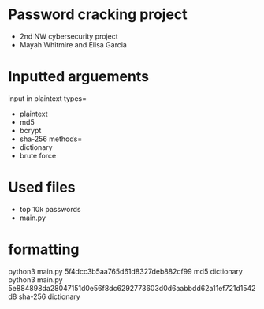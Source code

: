 # Password cracking project
- 2nd NW cybersecurity project
- Mayah Whitmire and Elisa Garcia
# Inputted arguements
input in plaintext
types=
- plaintext
- md5
- bcrypt
- sha-256
methods=
- dictionary
- brute force
# Used files
- top 10k passwords
- main.py
# formatting
python3 main.py 5f4dcc3b5aa765d61d8327deb882cf99 md5 dictionary
python3 main.py 5e884898da28047151d0e56f8dc6292773603d0d6aabbdd62a11ef721d1542d8 sha-256 dictionary
